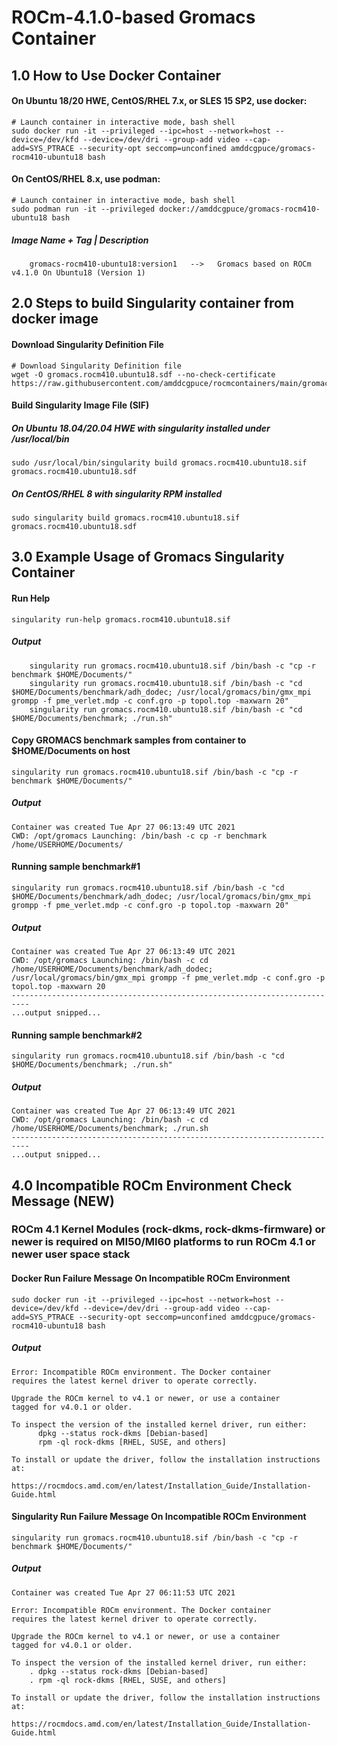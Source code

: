 # ROCm-4.1.0-based Gromacs Container

## 1.0 How to Use Docker Container
#### On Ubuntu 18/20 HWE, CentOS/RHEL 7.x, or SLES 15 SP2, use docker:
```
# Launch container in interactive mode, bash shell
sudo docker run -it --privileged --ipc=host --network=host --device=/dev/kfd --device=/dev/dri --group-add video --cap-add=SYS_PTRACE --security-opt seccomp=unconfined amddcgpuce/gromacs-rocm410-ubuntu18 bash
```
#### On CentOS/RHEL 8.x, use podman:
```
# Launch container in interactive mode, bash shell
sudo podman run -it --privileged docker://amddcgpuce/gromacs-rocm410-ubuntu18 bash
```
##### Image Name + Tag | Description
```
    gromacs-rocm410-ubuntu18:version1   -->   Gromacs based on ROCm v4.1.0 On Ubuntu18 (Version 1)
```

## 2.0 Steps to build Singularity container from docker image
#### Download Singularity Definition File
```
# Download Singularity Definition file
wget -O gromacs.rocm410.ubuntu18.sdf --no-check-certificate https://raw.githubusercontent.com/amddcgpuce/rocmcontainers/main/gromacs/rocm410/ubuntu18/gromacs.rocm410.ubuntu18.sdf
```
#### Build Singularity Image File (SIF)
##### On Ubuntu 18.04/20.04 HWE with singularity installed under /usr/local/bin
```
sudo /usr/local/bin/singularity build gromacs.rocm410.ubuntu18.sif gromacs.rocm410.ubuntu18.sdf
```
##### On CentOS/RHEL 8 with singularity RPM installed
```
sudo singularity build gromacs.rocm410.ubuntu18.sif gromacs.rocm410.ubuntu18.sdf
```

## 3.0 Example Usage of Gromacs Singularity Container
#### Run Help
```
singularity run-help gromacs.rocm410.ubuntu18.sif
```
##### Output
```
    singularity run gromacs.rocm410.ubuntu18.sif /bin/bash -c "cp -r benchmark $HOME/Documents/"
    singularity run gromacs.rocm410.ubuntu18.sif /bin/bash -c "cd $HOME/Documents/benchmark/adh_dodec; /usr/local/gromacs/bin/gmx_mpi grompp -f pme_verlet.mdp -c conf.gro -p topol.top -maxwarn 20"
    singularity run gromacs.rocm410.ubuntu18.sif /bin/bash -c "cd $HOME/Documents/benchmark; ./run.sh"
```
#### Copy GROMACS benchmark samples from container to $HOME/Documents on host
```
singularity run gromacs.rocm410.ubuntu18.sif /bin/bash -c "cp -r benchmark $HOME/Documents/"
```
##### Output
```
Container was created Tue Apr 27 06:13:49 UTC 2021
CWD: /opt/gromacs Launching: /bin/bash -c cp -r benchmark /home/USERHOME/Documents/
```
#### Running sample benchmark#1
```
singularity run gromacs.rocm410.ubuntu18.sif /bin/bash -c "cd $HOME/Documents/benchmark/adh_dodec; /usr/local/gromacs/bin/gmx_mpi grompp -f pme_verlet.mdp -c conf.gro -p topol.top -maxwarn 20"
```
##### Output
```
Container was created Tue Apr 27 06:13:49 UTC 2021
CWD: /opt/gromacs Launching: /bin/bash -c cd /home/USERHOME/Documents/benchmark/adh_dodec; /usr/local/gromacs/bin/gmx_mpi grompp -f pme_verlet.mdp -c conf.gro -p topol.top -maxwarn 20
--------------------------------------------------------------------------
...output snipped...
```
#### Running sample benchmark#2
```
singularity run gromacs.rocm410.ubuntu18.sif /bin/bash -c "cd $HOME/Documents/benchmark; ./run.sh"
```
##### Output
```
Container was created Tue Apr 27 06:13:49 UTC 2021
CWD: /opt/gromacs Launching: /bin/bash -c cd /home/USERHOME/Documents/benchmark; ./run.sh
--------------------------------------------------------------------------
...output snipped...
```

## 4.0 Incompatible ROCm Environment Check Message (NEW)
### ROCm 4.1 Kernel Modules (rock-dkms, rock-dkms-firmware) or newer is required on MI50/MI60 platforms to run ROCm 4.1 or newer user space stack 

#### Docker Run Failure Message On Incompatible ROCm Environment
```
sudo docker run -it --privileged --ipc=host --network=host --device=/dev/kfd --device=/dev/dri --group-add video --cap-add=SYS_PTRACE --security-opt seccomp=unconfined amddcgpuce/gromacs-rocm410-ubuntu18 bash
```
##### Output
```
Error: Incompatible ROCm environment. The Docker container
requires the latest kernel driver to operate correctly.

Upgrade the ROCm kernel to v4.1 or newer, or use a container
tagged for v4.0.1 or older.

To inspect the version of the installed kernel driver, run either:
      dpkg --status rock-dkms [Debian-based]
      rpm -ql rock-dkms [RHEL, SUSE, and others]

To install or update the driver, follow the installation instructions at:
    https://rocmdocs.amd.com/en/latest/Installation_Guide/Installation-Guide.html
```

#### Singularity Run Failure Message On Incompatible ROCm Environment
```
singularity run gromacs.rocm410.ubuntu18.sif /bin/bash -c "cp -r benchmark $HOME/Documents/"
```
##### Output
```
Container was created Tue Apr 27 06:11:53 UTC 2021

Error: Incompatible ROCm environment. The Docker container 
requires the latest kernel driver to operate correctly.

Upgrade the ROCm kernel to v4.1 or newer, or use a container 
tagged for v4.0.1 or older.

To inspect the version of the installed kernel driver, run either:
    . dpkg --status rock-dkms [Debian-based]
    . rpm -ql rock-dkms [RHEL, SUSE, and others]

To install or update the driver, follow the installation instructions at:
    https://rocmdocs.amd.com/en/latest/Installation_Guide/Installation-Guide.html

```
